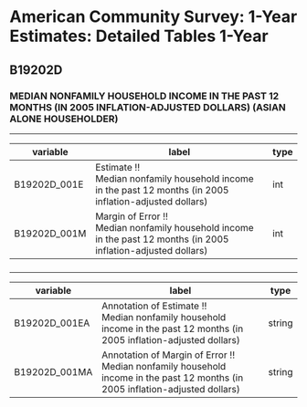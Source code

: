 # American Community Survey: 1-Year Estimates: Detailed Tables 1-Year

## B19202D

### MEDIAN NONFAMILY HOUSEHOLD INCOME IN THE PAST 12 MONTHS (IN 2005 INFLATION-ADJUSTED DOLLARS) (ASIAN ALONE HOUSEHOLDER)

___

| variable | label | type |
| ----- | ----- | ----- |
| B19202D_001E | Estimate !!<br>Median nonfamily household income in the past 12 months (in 2005 inflation-adjusted dollars) | int |
| B19202D_001M | Margin of Error !!<br>Median nonfamily household income in the past 12 months (in 2005 inflation-adjusted dollars) | int |
### 

___

| variable | label | type |
| ----- | ----- | ----- |
| B19202D_001EA | Annotation of Estimate !!<br>Median nonfamily household income in the past 12 months (in 2005 inflation-adjusted dollars) | string |
| B19202D_001MA | Annotation of Margin of Error !!<br>Median nonfamily household income in the past 12 months (in 2005 inflation-adjusted dollars) | string |

